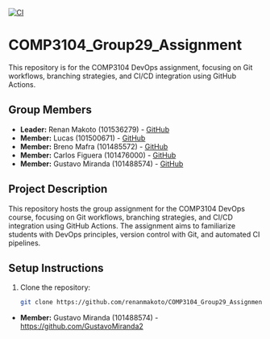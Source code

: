 [![CI](https://github.com/renanmakoto/COMP3104_Group29_Assignment/actions/workflows/ci.yml/badge.svg?branch=main)](https://github.com/renanmakoto/COMP3104_Group29_Assignment/actions/workflows/ci.yml)


# COMP3104_Group29_Assignment

This repository is for the COMP3104 DevOps assignment, focusing on Git workflows, branching strategies, and CI/CD integration using GitHub Actions.

## Group Members
- **Leader:** Renan Makoto (101536279) - [GitHub](https://github.com/renanmakoto)
- **Member:** Lucas (101500671) - [GitHub](https://github.com/Stuaarts)
- **Member:** Breno Mafra (101485572) - [GitHub](https://github.com/BrenoMafra13)
- **Member:** Carlos Figuera (101476000) - [GitHub](https://github.com/101476000)
- **Member:** Gustavo Miranda (101488574) - [GitHub](https://github.com/GustavoMiranda2)

## Project Description
This repository hosts the group assignment for the COMP3104 DevOps course, focusing on Git workflows, branching strategies, and CI/CD integration using GitHub Actions. The assignment aims to familiarize students with DevOps principles, version control with Git, and automated CI pipelines.

## Setup Instructions
1. Clone the repository:
   ```bash
   git clone https://github.com/renanmakoto/COMP3104_Group29_Assignment.git

- **Member:** Gustavo Miranda (101488574) - https://github.com/GustavoMiranda2
